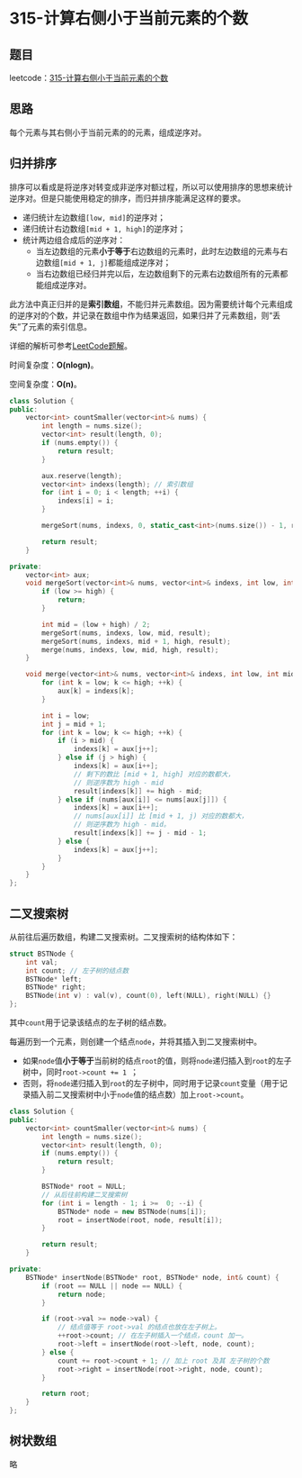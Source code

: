 # 315-计算右侧小于当前元素的个数

## 题目

leetcode：[315-计算右侧小于当前元素的个数](https://leetcode-cn.com/problems/count-of-smaller-numbers-after-self/)

## 思路

每个元素与其右侧小于当前元素的的元素，组成逆序对。

## 归并排序

排序可以看成是将逆序对转变成非逆序对额过程，所以可以使用排序的思想来统计逆序对。但是只能使用稳定的排序，而归并排序能满足这样的要求。

- 递归统计左边数组`[low, mid]`的逆序对；
- 递归统计右边数组`[mid + 1, high]`的逆序对；
- 统计两边组合成后的逆序对：
  - 当左边数组的元素**小于等于**右边数组的元素时，此时左边数组的元素与右边数组`[mid + 1, j]`都能组成逆序对；
  - 当右边数组已经归并完以后，左边数组剩下的元素右边数组所有的元素都能组成逆序对。

此方法中真正归并的是**索引数组**，不能归并元素数组。因为需要统计每个元素组成的逆序对的个数，并记录在数组中作为结果返回，如果归并了元素数组，则“丢失”了元素的索引信息。

详细的解析可参考[LeetCode题解](https://leetcode-cn.com/problems/count-of-smaller-numbers-after-self/solution/gui-bing-pai-xu-suo-yin-shu-zu-python-dai-ma-java-/)。

时间复杂度：**O(nlogn)**。

空间复杂度：**O(n)**。

```c++
class Solution {
public:
    vector<int> countSmaller(vector<int>& nums) {
        int length = nums.size();
        vector<int> result(length, 0);
        if (nums.empty()) {
            return result;
        }

        aux.reserve(length);
        vector<int> indexs(length); // 索引数组
        for (int i = 0; i < length; ++i) {
            indexs[i] = i;
        }

        mergeSort(nums, indexs, 0, static_cast<int>(nums.size()) - 1, result);

        return result;
    }

private:
    vector<int> aux;
    void mergeSort(vector<int>& nums, vector<int>& indexs, int low, int high, vector<int>& result) {
        if (low >= high) {
            return;
        }

        int mid = (low + high) / 2;
        mergeSort(nums, indexs, low, mid, result);
        mergeSort(nums, indexs, mid + 1, high, result);
        merge(nums, indexs, low, mid, high, result);
    }

    void merge(vector<int>& nums, vector<int>& indexs, int low, int mid, int high, vector<int>& result) {
        for (int k = low; k <= high; ++k) {
            aux[k] = indexs[k];
        }

        int i = low;
        int j = mid + 1;
        for (int k = low; k <= high; ++k) {
            if (i > mid) {
                indexs[k] = aux[j++];
            } else if (j > high) {
                indexs[k] = aux[i++];
                // 剩下的数比 [mid + 1, high] 对应的数都大，
                // 则逆序数为 high - mid
                result[indexs[k]] += high - mid;
            } else if (nums[aux[i]] <= nums[aux[j]]) {
                indexs[k] = aux[i++];
                // nums[aux[i]] 比 [mid + 1, j) 对应的数都大，
                // 则逆序数为 high - mid。
                result[indexs[k]] += j - mid - 1;
            } else {
                indexs[k] = aux[j++];
            }
        }
    }
};
```

## 二叉搜索树

从前往后遍历数组，构建二叉搜索树。二叉搜索树的结构体如下：

```c++
struct BSTNode {
    int val;
    int count; // 左子树的结点数
    BSTNode* left;
    BSTNode* right;
    BSTNode(int v) : val(v), count(0), left(NULL), right(NULL) {}
};
```

其中`count`用于记录该结点的左子树的结点数。

每遍历到一个元素，则创建一个结点`node`，并将其插入到二叉搜索树中。

- 如果`node`值**小于等于**当前树的结点`root`的值，则将`node`递归插入到`root`的左子树中，同时`root->count += 1 `；
- 否则，将`node`递归插入到`root`的左子树中，同时用于记录`count`变量（用于记录插入前二叉搜索树中小于`node`值的结点数）加上`root->count`。

```c++
class Solution {
public:
    vector<int> countSmaller(vector<int>& nums) {
        int length = nums.size();
        vector<int> result(length, 0);
        if (nums.empty()) {
            return result;
        }

        BSTNode* root = NULL;
        // 从后往前构建二叉搜索树
        for (int i = length - 1; i >=  0; --i) {
            BSTNode* node = new BSTNode(nums[i]);
            root = insertNode(root, node, result[i]);
        }

        return result;
    }

private:
    BSTNode* insertNode(BSTNode* root, BSTNode* node, int& count) {
        if (root == NULL || node == NULL) {
            return node;
        }

        if (root->val >= node->val) {
            // 结点值等于 root->val 的结点也放在左子树上。
            ++root->count; // 在左子树插入一个结点，count 加一。
            root->left = insertNode(root->left, node, count);
        } else {
            count += root->count + 1; // 加上 root 及其 左子树的个数
            root->right = insertNode(root->right, node, count);
        }

        return root;
    }
};
```

## 树状数组

略